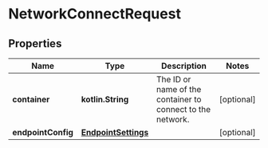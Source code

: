 
# NetworkConnectRequest

## Properties
Name | Type | Description | Notes
------------ | ------------- | ------------- | -------------
**container** | **kotlin.String** | The ID or name of the container to connect to the network. |  [optional]
**endpointConfig** | [**EndpointSettings**](EndpointSettings.md) |  |  [optional]



